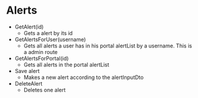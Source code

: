 # Alerts
- GetAlert(id)
  - Gets a alert by its id
- GetAlertsForUser(username)
  - Gets all alerts a user has in his portal alertList by a username. This is a admin route
- GetAlertsForPortal(id)
  - Gets all alerts in the portal alertList
- Save alert
  - Makes a new alert according to the alertInputDto
- DeleteAlert
  - Deletes one alert